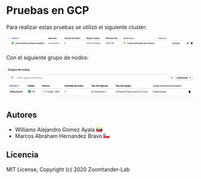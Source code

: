 # Pruebas en GCP

Para realizar estas pruebas se utilizó el siguiente cluster:

![Cluster](https://raw.githubusercontent.com/zoomtander-lab/k8s-Volumes/master/GCP/assets/cluster.png)

Con el siguiente grupo de nodos:

![Nodos](https://raw.githubusercontent.com/zoomtander-lab/k8s-Volumes/master/GCP/assets/nodos.png)

## Autores

* Williams Alejandro Gomez Ayala ![Venezuela](https://raw.githubusercontent.com/zoomtander-lab/k8s-Volumes/master/assets/ve.png)
* Marcos Abraham Hernandez Bravo ![Chile](https://raw.githubusercontent.com/zoomtander-lab/k8s-Volumes/master/assets/cl.png)

## Licencia

MIT License, Copyright (c) 2020 Zoomtander-Lab
